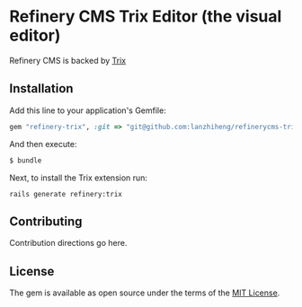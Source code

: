 # Refinery CMS Trix Editor (the visual editor)
Refinery CMS is backed by [Trix](https://github.com/basecamp/trix)

## Installation
Add this line to your application's Gemfile:

```ruby
gem "refinery-trix", :git => "git@github.com:lanzhiheng/refinerycms-trix.git"
```

And then execute:

```bash
$ bundle
```

Next, to install the Trix  extension run:

```
rails generate refinery:trix
```

## Contributing
Contribution directions go here.

## License
The gem is available as open source under the terms of the [MIT License](https://opensource.org/licenses/MIT).
